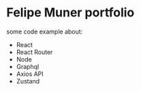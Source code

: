 # Felipe Muner portfolio

some code example about:
- React
- React Router
- Node
- Graphql
- Axios API
- Zustand
